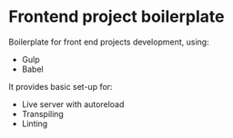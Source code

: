 # Frontend project boilerplate

Boilerplate for front end projects development, using:

* Gulp 
* Babel

It provides basic set-up for:

* Live server with autoreload
* Transpiling
* Linting
